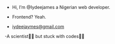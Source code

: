 -  Hi, I’m @Iydeejames a Nigerian web developer.
- Frontend? Yeah.

- iydeejaymes@gmail.com

-A scientist👩‍🔬 but stuck with codes👩‍💻
